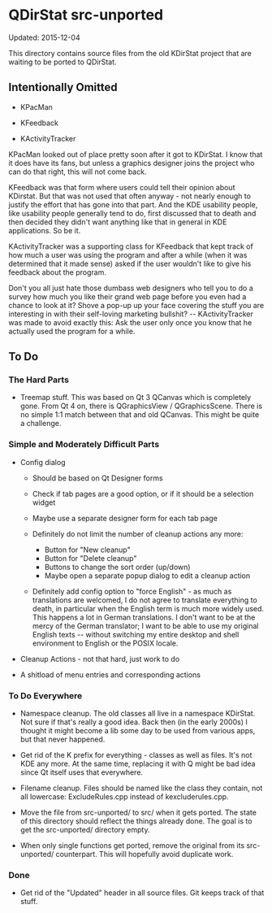 # QDirStat src-unported

Updated: 2015-12-04

This directory contains source files from the old KDirStat project that are
waiting to be ported to QDirStat.


## Intentionally Omitted

- KPacMan

- KFeedback

- KActivityTracker


KPacMan looked out of place pretty soon after it got to KDirStat. I know that
it does have its fans, but unless a graphics designer joins the project who can
do that right, this will not come back.

KFeedback was that form where users could tell their opinion about
KDirstat. But that was not used that often anyway - not nearly enough to
justify the effort that has gone into that part. And the KDE usability people,
like usability people generally tend to do, first discussed that to death and
then decided they didn't want anything like that in general in KDE
applications. So be it.

KActivityTracker was a supporting class for KFeedback that kept track of how
much a user was using the program and after a while (when it was determined
that it made sense) asked if the user wouldn't like to give his feedback about
the program.

Don't you all just hate those dumbass web designers who tell you to do a survey
how much you like their grand web page before you even had a chance to look at
it? Shove a pop-up up your face covering the stuff you are interesting in with
their self-loving marketing bullshit? -- KActivityTracker was made to avoid
exactly this: Ask the user only once you know that he actually used the program
for a while.


## To Do

### The Hard Parts

- Treemap stuff. This was based on Qt 3 QCanvas which is completely gone. From
  Qt 4 on, there is QGraphicsView / QGraphicsScene. There is no simple 1:1
  match between that and old QCanvas. This might be quite a challenge.

### Simple and Moderately Difficult Parts

- Config dialog

  - Should be based on Qt Designer forms

  - Check if tab pages are a good option, or if it should be a selection widget

  - Maybe use a separate designer form for each tab page

  - Definitely do not limit the number of cleanup actions any more:
    - Button for "New cleanup"
    - Button for "Delete cleanup"
    - Buttons to change the sort order (up/down)
    - Maybe open a separate popup dialog to edit a cleanup action

  - Definitely add config option to "force English" - as much as translations
    are welcomed, I do not agree to translate everything to death, in
    particular when the English term is much more widely used. This happens a
    lot in German translations. I don't want to be at the mercy of the German
    translator; I want to be able to use my original English texts -- without
    switching my entire desktop and shell environment to English or the POSIX
    locale.


- Cleanup Actions - not that hard, just work to do

- A shitload of menu entries and corresponding actions


### To Do Everywhere

- Namespace cleanup. The old classes all live in a namespace KDirStat. Not sure
  if that's really a good idea. Back then (in the early 2000s) I thought it
  might become a lib some day to be used from various apps, but that never
  happened.

- Get rid of the K prefix for everything - classes as well as files. It's not
  KDE any more. At the same time, replacing it with Q might be bad idea since
  Qt itself uses that everywhere.

- Filename cleanup. Files should be named like the class they contain, not all
  lowercase: ExcludeRules.cpp instead of kexcluderules.cpp.

- Move the file from src-unported/ to src/ when it gets ported. The state of
  this directory should reflect the things already done. The goal is to get
  the src-unported/ directory empty.

- When only single functions get ported, remove the original from its
  src-unported/ counterpart. This will hopefully avoid duplicate work.


### Done

- Get rid of the "Updated" header in all source files. Git keeps track of that
  stuff.

